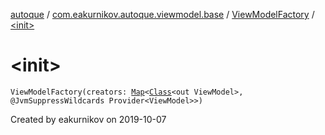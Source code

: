 [autoque](../../index.md) / [com.eakurnikov.autoque.viewmodel.base](../index.md) / [ViewModelFactory](index.md) / [&lt;init&gt;](./-init-.md)

# &lt;init&gt;

`ViewModelFactory(creators: `[`Map`](https://kotlinlang.org/api/latest/jvm/stdlib/kotlin.collections/-map/index.html)`<`[`Class`](https://developer.android.com/reference/java/lang/Class.html)`<out ViewModel>, @JvmSuppressWildcards Provider<ViewModel>>)`

Created by eakurnikov on 2019-10-07

